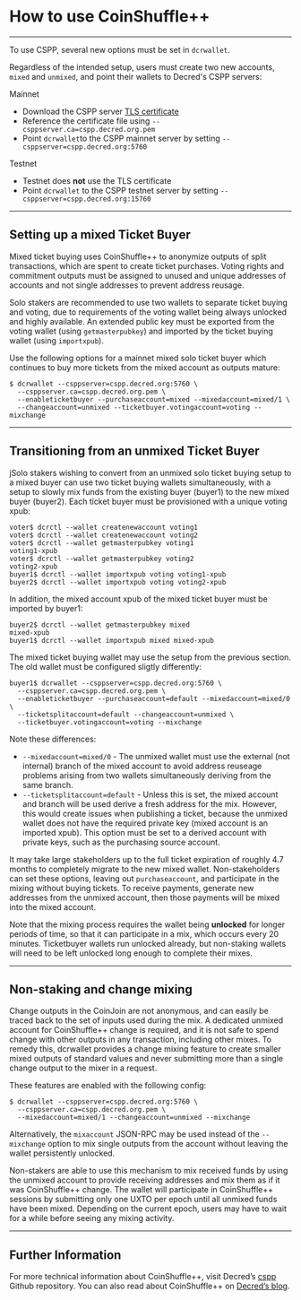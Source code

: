 # How to use CoinShuffle++

---

To use CSPP, several new options must be set in `dcrwallet`.

Regardless of the intended setup, users must create two new accounts, `mixed` and `unmixed`, and point their wallets to Decred's CSPP servers:

Mainnet

- Download the CSPP server [TLS certificate](https://cspp.decred.org/cspp.decred.org.pem)
- Reference the certificate file using `--csppserver.ca=cspp.decred.org.pem`
- Point `dcrwallet`to the CSPP mainnet server by setting  `--csppserver=cspp.decred.org:5760`

Testnet

- Testnet does **not** use the TLS certificate
- Point `dcrwallet` to the CSPP testnet server by setting `--csppserver=cspp.decred.org:15760`

---

## Setting up a mixed Ticket Buyer

Mixed ticket buying uses CoinShuffle++ to anonymize outputs of split transactions, which are spent to create ticket purchases.  Voting rights and commitment outputs must be assigned to unused and unique addresses of accounts and not single addresses to prevent address reusage.

Solo stakers are recommended to use two wallets to separate ticket buying and voting, due to requirements of the voting wallet being always unlocked and highly available.  An extended public key must be exported from the voting wallet (using `getmasterpubkey`) and imported by the ticket buying wallet (using `importxpub`).

Use the following options for a mainnet mixed solo ticket buyer which continues to buy more tickets from the mixed account as outputs mature:

```
$ dcrwallet --csppserver=cspp.decred.org:5760 \
  --csppserver.ca=cspp.decred.org.pem \
  --enableticketbuyer --purchaseaccount=mixed --mixedaccount=mixed/1 \
  --changeaccount=unmixed --ticketbuyer.votingaccount=voting --mixchange
```

---

## Transitioning from an unmixed Ticket Buyer

jSolo stakers wishing to convert from an unmixed solo ticket buying setup to a mixed buyer can use two ticket buying wallets simultaneously, with a setup to slowly mix funds from the existing buyer (buyer1) to the new mixed buyer (buyer2). Each ticket buyer must be provisioned with a unique voting xpub:

```
voter$ dcrctl --wallet createnewaccount voting1
voter$ dcrctl --wallet createnewaccount voting2
voter$ dcrctl --wallet getmasterpubkey voting1
voting1-xpub
voter$ dcrctl --wallet getmasterpubkey voting2
voting2-xpub
buyer1$ dcrctl --wallet importxpub voting voting1-xpub
buyer2$ dcrctl --wallet importxpub voting voting2-xpub
```

In addition, the mixed account xpub of the mixed ticket buyer must be imported by buyer1:

```
buyer2$ dcrctl --wallet getmasterpubkey mixed
mixed-xpub
buyer1$ dcrctl --wallet importxpub mixed mixed-xpub
```

The mixed ticket buying wallet may use the setup from the previous section. The old wallet must be configured sligtly differently:

```
buyer1$ dcrwallet --csppserver=cspp.decred.org:5760 \
  --csppserver.ca=cspp.decred.org.pem \
  --enableticketbuyer --purchaseaccount=default --mixedaccount=mixed/0 \
  --ticketsplitaccount=default --changeaccount=unmixed \
  --ticketbuyer.votingaccount=voting --mixchange
```

Note these differences:

+ `--mixedaccount=mixed/0` - The unmixed wallet must use the external (not internal) branch of the mixed account to avoid address reuseage problems arising from two wallets simultaneously deriving from the same branch.
+ `--ticketsplitaccount=default` - Unless this is set, the mixed account and branch will be used derive a fresh address for the mix. However, this would create issues when publishing a ticket, because the unmixed wallet does not have the required private key (mixed account is an imported xpub). This option must be set to a derived account with private keys, such as the purchasing source account.

It may take large stakeholders up to the full ticket expiration of roughly 4.7 months to completely migrate to the new mixed wallet. Non-stakeholders can set these options, leaving out `purchaseaccount`, and participate in the mixing without buying tickets. To receive payments, generate new addresses from the unmixed account, then those payments will be mixed into the mixed account.

Note that the mixing process requires the wallet being **unlocked** for longer periods of time, so that it can participate in a mix, which occurs every 20 minutes. Ticketbuyer wallets run unlocked already, but non-staking wallets will need to be left unlocked long enough to complete their mixes.

---

## Non-staking and change mixing

Change outputs in the CoinJoin are not anonymous, and can easily be traced back to the set of inputs used during the mix. A dedicated unmixed account for CoinShuffle++ change is required, and it is not safe to spend change with other outputs in any transaction, including other mixes. To remedy this, dcrwallet provides a change mixing feature to create smaller mixed outputs of standard values and never submitting more than a single change output to the mixer in a request.

These features are enabled with the following config:

```
$ dcrwallet --csppserver=cspp.decred.org:5760 \
  --csppserver.ca=cspp.decred.org.pem \
  --mixedaccount=mixed/1 --changeaccount=unmixed --mixchange
```

Alternatively, the `mixaccount` JSON-RPC may be used instead of the `--mixchange` option to mix single outputs from the account without leaving the wallet persistently unlocked.

Non-stakers are able to use this mechanism to mix received funds by using the unmixed account to provide receiving addresses and mix them as if it was CoinShuffle++ change. The wallet will participate in CoinShuffle++ sessions by submitting only one UXTO per epoch until all unmixed funds have been mixed. Depending on the current epoch, users may have to wait for a while before seeing any mixing activity.

---

## Further Information

For more technical information about CoinShuffle++, visit Decred’s [cspp](https://github.com/decred/cspp) Github repository. You can also read about CoinShuffle++ on [Decred’s blog](https://blog.decred.org/2019/08/28/Iterating-Privacy/).
